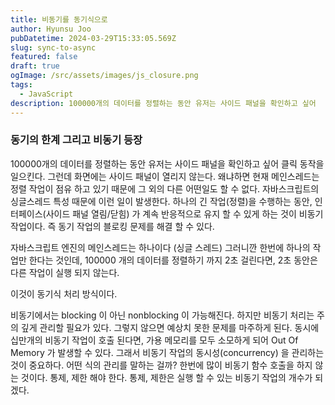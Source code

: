```yaml
---
title: 비동기를 동기식으로
author: Hyunsu Joo
pubDatetime: 2024-03-29T15:33:05.569Z
slug: sync-to-async
featured: false
draft: true
ogImage: /src/assets/images/js_closure.png
tags:
  - JavaScript
description: 100000개의 데이터를 정렬하는 동안 유저는 사이드 패널을 확인하고 싶어
---
```


### 동기의 한계 그리고 비동기 등장

100000개의 데이터를 정렬하는 동안 유저는 사이드 패널을 확인하고 싶어
클릭 동작을 일으킨다. 그런데 화면에는 사이드 패널이 열리지 않는다.
왜냐하면 현재 메인스레드는 정렬 작업이 점유 하고 있기 때문에 그 외의 다른 어떤일도 할 수 없다.
자바스크립트의 싱글스레드 특성 때문에 이런 일이 발생한다.
하나의 긴 작업(정렬)을 수행하는 동안, 인터페이스(사이드 패널 열림/닫힘) 가 계속 반응적으로 유지 할 수 있게 하는 것이
비동기 작업이다. 즉 동기 작업의 블로킹 문제를 해결 할 수 있다.

자바스크립트 엔진의 메인스레드는 하나이다 (싱글 스레드) 그러니깐 한번에 하나의 작업만 한다는 것인데,
100000 개의 데이터를 정렬하기 까지 2초 걸린다면, 2초 동안은 다른 작업이 실행 되지 않는다.

이것이 동기식 처리 방식이다.

비동기에서는 blocking 이 아닌 nonblocking 이 가능해진다.
하지만 비동기 처리는 주의 깊게 관리할 필요가 있다. 그렇지 않으면 예상치 못한 문제를 마주하게 된다.
동시에 십만개의 비동기 작업이 호출 된다면, 가용 메모리를 모두 소모하게 되어 Out Of Memory 가 발생할 수 있다.
그래서 비동기 작업의 동시성(concurrency) 을 관리하는 것이 중요하다.
어떤 식의 관리를 말하는 걸까?
한번에 많이 비동기 함수 호출을 하지 않는 것이다. 통제, 제한 해야 한다.
통제, 제한은 실행 할 수 있는 비동기 작업의 개수가 되겠다.
